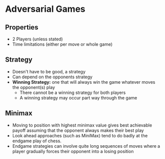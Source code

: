 # Adversarial Games
## Properties
- 2 Players (unless stated)
- Time limitations (either per move or whole game)

## Strategy
- Doesn't have to be good, a strategy
- Can depend on the opponents strategy
- **Winning Strategy:** one that will always win the game whatever moves the opponent(s) play
	- There cannot be a winning strategy for both players
	- A winning strategy may occur part way through the game

## Minimax
- Moving to position with highest minimax value gives best achievable payoff assuming that the opponent always makes their best play
- Look ahead approaches (such as MiniMax) tend to do badly at the endgame play of chess.  
- Endgame strategies can involve quite long sequences of moves where a player gradually forces their opponent into a losing position